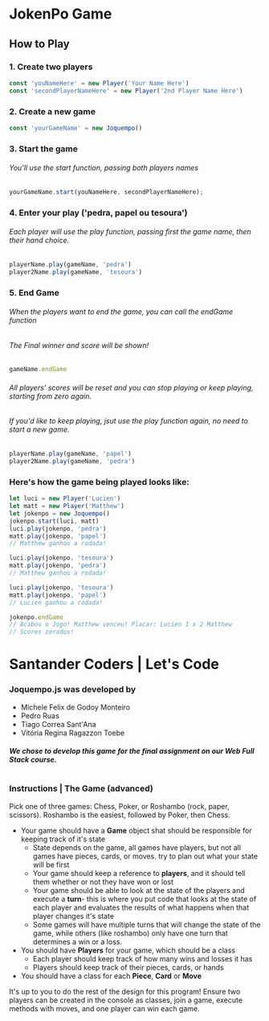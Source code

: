 # JokenPo Game </h1>

## How to Play
### 1. Create two players
```js
const 'youNameHere' = new Player('Your Name Here')
const 'secondPlayerNameHere' = new Player('2nd Player Name Here')
```

### 2. Create a new game
```js
const 'yourGameName' = new Joquempo()
```

### 3. Start the game
###### You'll use the *start* function, passing both players names
```js
yourGameName.start(youNameHere, secondPlayerNameHere);
```

### 4. Enter your play ('pedra, papel ou tesoura')
###### Each player will use the *play* function, passing first the game name, then their hand choice.
```js
playerName.play(gameName, 'pedra')
player2Name.play(gameName, 'tesoura')
```

### 5. End Game
###### When the players want to end the game, you can call the *endGame* function
###### The Final winner and score will be shown!

```js
gameName.endGame
```
###### All players' scores will be reset and you can stop playing or keep playing, starting from zero again.
###### If you'd like to keep playing, jsut use the *play* function again, no need to start a new game.
```js
playerName.play(gameName, 'papel')
player2Name.play(gameName, 'pedra')
```

### Here's how the game being played looks like:
```js
let luci = new Player('Lucien')
let matt = new Player('Matthew')
let jokenpo = new Joquempo()
jokenpo.start(luci, matt)
luci.play(jokenpo, 'pedra')
matt.play(jokenpo, 'papel')
// Matthew ganhou a rodada!

luci.play(jokenpo, 'tesoura')
matt.play(jokenpo, 'pedra')
// Matthew ganhou a rodada!

luci.play(jokenpo, 'tesoura')
matt.play(jokenpo, 'papel')
// Lucien ganhou a rodada!

jokenpo.endGame
// Acabou o Jogo! Matthew venceu! Placar: Lucien 1 x 2 Matthew
// Scores zerados!
```

#
# Santander Coders | Let's Code
### Joquempo.js was developed by
* Michele Felix de Godoy Monteiro
* Pedro Ruas
* Tiago Correa Sant'Ana
* Vitória Regina Ragazzon Toebe
##### We chose to develop this game for the final assignment on our Web Full Stack course.
#

### Instructions | The Game (advanced)
Pick one of three games: Chess, Poker, or Roshambo (rock, paper, scissors). Roshambo is the easiest, followed by Poker, then Chess.

* Your game should have a **Game** object shat should be responsible for keeping track of it's state
	* State depends on the game, all games have players, but not all games have pieces, cards, or moves. try to plan out what your state will be first
	* Your game should keep a reference to **players**, and it should tell them whether or not they have won or lost
	* Your game should be able to look at the state of the players and execute a **turn**- this is where you put code that looks at the state of each player and evaluates the results of what happens when that player changes it's state
	* Some games will have multiple turns that will change the state of the game, while others (like roshambo) only have one turn that determines a win or a loss.
* You should have **Players** for your game, which should be a class
	* Each player should keep track of how many wins and losses it has
	* Players should keep track of their pieces, cards, or hands
* You should have a class for each **Piece**, **Card** or **Move**

It's up to you to do the rest of the design for this program! Ensure two players can be created in the console as classes, join a game, execute methods with moves, and one player can win each game.
